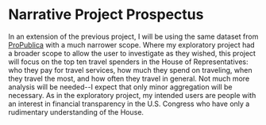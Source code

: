 # Narrative Project Prospectus

In an extension of the previous project, I will be using the same dataset from [ProPublica](https://www.propublica.org/datastore/dataset/house-office-expenditures) with a much narrower scope. Where my exploratory project had a broader scope to allow the user to investigate as they wished, this project will focus on the top ten travel spenders in the House of Representatives: who they pay for travel services, how much they spend on traveling, when they travel the most, and how often they travel in general. Not much more analysis will be needed--I expect that only minor aggregation will be necessary. As in the exploratory project, my intended users are people with an interest in financial transparency in the U.S. Congress who have only a rudimentary understanding of the House.
